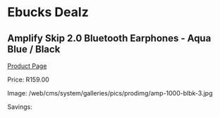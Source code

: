 
# Ebucks Dealz
## Amplify Skip 2.0 Bluetooth Earphones - Aqua Blue / Black
[Product Page](https://www.ebucks.com/web/shop/productSelected.do?prodId=1206117187&catId=1205739018)

Price: R159.00

Image: /web/cms/system/galleries/pics/prodimg/amp-1000-blbk-3.jpg

Savings: 


	